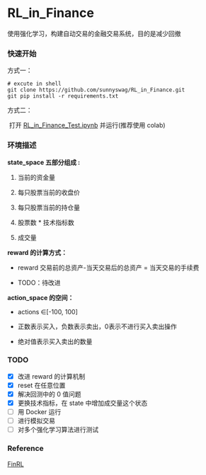 # RL_in_Finance
使用强化学习，构建自动交易的金融交易系统，目的是减少回撤

### 快速开始

方式一：

```shell
# excute in shell
git clone https://github.com/sunnyswag/RL_in_Finance.git
git pip install -r requirements.txt
```

方式二：

​	打开 [RL_in_Finance_Test.ipynb](./RL_in_Finance_Test.ipynb) 并运行(推荐使用 colab)

### 环境描述

**state_space 五部分组成 :** 

1. 当前的资金量

2. 每只股票当前的收盘价

3. 每只股票当前的持仓量

4. 股票数 * 技术指标数

5. 成交量

**reward 的计算方式：**

* reward 交易前的总资产-当天交易后的总资产 = 当天交易的手续费

* TODO：待改进

**action_space 的空间：**

* actions ∈[-100, 100]

* 正数表示买入，负数表示卖出，0表示不进行买入卖出操作

* 绝对值表示买入卖出的数量

### TODO

- [x] 改进 reward 的计算机制
- [x] reset 在任意位置
- [x] 解决回测中的 0 值问题
- [x] 更换技术指标，在 state 中增加成交量这个状态
- [ ] 用 Docker 运行
- [ ] 进行模拟交易
- [ ] 对多个强化学习算法进行测试

### Reference

[FinRL](https://github.com/AI4Finance-LLC/FinRL)